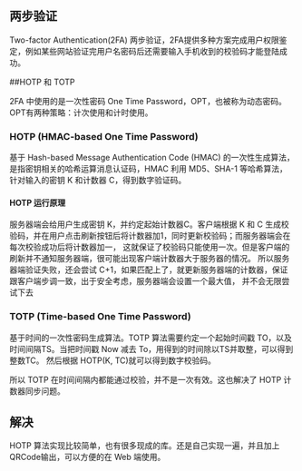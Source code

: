 ## 两步验证

Two-factor Authentication(2FA)
两步验证，2FA提供多种方案完成用户权限鉴定，例如某些网站验证完用户名密码后还需要输入手机收到的校验码才能登陆成功。

##HOTP 和 TOTP

2FA 中使用的是一次性密码 One Time
Password，OPT，也被称为动态密码。OPT有两种策略：计次使用和计时使用。

### HOTP (HMAC-based One Time Password)

基于 Hash-based Message Authentication Code (HMAC) 
的一次性生成算法，是指密钥相关的哈希运算消息认证码，HMAC 利用 MD5、SHA-1
等哈希算法，针对输入的密钥 K 和计数器 C，得到数字验证码。

#### HOTP 运行原理

服务器端会给用户生成密钥 K，并约定起始计数器C。客户端根据 K 和 C
生成校验码，并在用户点击刷新按钮后将计数器加1，同时更新校验码；而服务器端会在每次校验成功后将计数器加一，
这就保证了校验码只能使用一次。但是客户端的刷新并不通知服务器端，很可能出现客户端计数器大于服务器的情况。
所以服务器端验证失败，还会尝试
C+1，如果匹配上了，就更新服务器端的计数器，保证跟客户端步调一致，出于安全考虑，服务器端会设置一个最大值，
并不会无限尝试下去

### TOTP (Time-based One Time Password)

基于时间的一次性密码生成算法。TOTP 算法需要约定一个起始时间戳
TO，以及时间间隔TS。当把时间戳 Now 减去 To，用得到的时间除以TS并取整，可以得到整数TC。
然后根据 HOTP(K, TC)就可以得到数字校验码。

所以 TOTP 在时间间隔内都能通过校验，并不是一次有效。这也解决了 HOTP 计数器同步问题。

## 解决

HOTP 算法实现比较简单，也有很多现成的库。还是自己实现一遍，并且加上QRCode输出，可以方便的在 Web 端使用。
